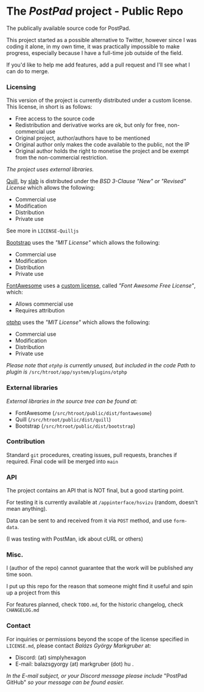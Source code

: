 # The *PostPad* project - Public Repo
The publically available source code for PostPad.

This project started as a possible alternative to Twitter, however since I was coding it alone, in my own time, it was practically impossible to make progress,
especially because I have a full-time job outside of the field.

If you'd like to help me add features, add a pull request and I'll see what I can do to merge.

### Licensing

This version of the project is currently distributed under a custom license.
This license, in short is as follows:
- Free access to the source code
- Redistribution and derivative works are ok, but only for free, non-commercial use
- Original project, author/authors have to be mentioned
- Original author only makes the code available to the public, not the IP
- Original author holds the right to monetise the project and be exempt from the non-commercial restriction.


*The project uses external libraries.*

[Quill](https://github.com/slab/quill), by [slab](https://github.com/slab) is distributed under the *BSD 3-Clause "New" or "Revised" License* which allows the following:
- Commercial use
- Modification
- Distribution
- Private use

See more in `LICENSE-Quilljs`

[Bootstrap](https://github.com/twbs/bootstrap) uses the *"MIT License"* which allows the following:
- Commercial use
- Modification
- Distribution
- Private use


[FontAwesome](https://github.com/FortAwesome/Font-Awesome) uses a [custom license](https://fontawesome.com/license/free), called *"Font Awesome Free License"*, which:
- Allows commercial use
- Requires attribution


[otphp](https://github.com/Spomky-Labs/otphp) uses the *"MIT License"* which allows the following:
- Commercial use
- Modification
- Distribution
- Private use

*Please note that `otphp` is currently unused, but included in the code*
*Path to plugin is* `/src/htroot/app/system/plugins/otphp`

### External libraries
*External libraries in the source tree can be found at:*
- FontAwesome (`/src/htroot/public/dist/fontawesome`)
- Quill (`/src/htroot/public/dist/quill`)
- Bootstrap (`/src/htroot/public/dist/bootstrap`)


### Contribution

Standard `git` procedures, creating issues, pull requests, branches if required.
Final code will be merged into `main`

### API

The project contains an API that is NOT final, but a good starting point.

For testing it is currently available at `/appinterface/hsvizu` (random, doesn't mean anything).

Data can be sent to and received from it via `POST` method, and use `form-data`.

(I was testing with PostMan, idk about cURL or others)

### Misc.

I (author of the repo) cannot guarantee that the work will be published any time soon.

I put up this repo for the reason that someone might find it useful and spin up a project from this

For features planned, check `TODO.md`, for the historic changelog, check `CHANGELOG.md`

### Contact
For inquiries or permissions beyond the scope of the license specified in `LICENSE.md`, please contact *Balázs György Markgruber* at:
- Discord: (at) simplyhexagon
- E-mail: balazsgyorgy (at) markgruber (dot) hu .

*In the E-mail subject, or your Discord message please include* "PostPad GitHub" *so your message can be found easier.* 
